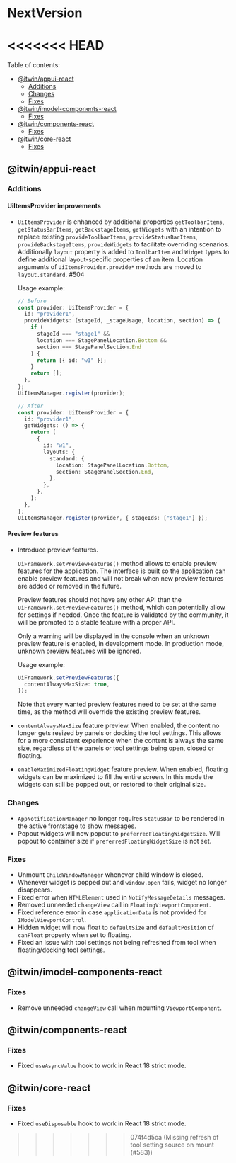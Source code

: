 # NextVersion <!-- omit from toc -->
<<<<<<< HEAD
=======

Table of contents:

- [@itwin/appui-react](#itwinappui-react)
  - [Additions](#additions)
  - [Changes](#changes)
  - [Fixes](#fixes)
- [@itwin/imodel-components-react](#itwinimodel-components-react)
  - [Fixes](#fixes-1)
- [@itwin/components-react](#itwincomponents-react)
  - [Fixes](#fixes-2)
- [@itwin/core-react](#itwincore-react)
  - [Fixes](#fixes-3)

## @itwin/appui-react

### Additions

#### UiItemsProvider improvements

- `UiItemsProvider` is enhanced by additional properties `getToolbarItems`, `getStatusBarItems`, `getBackstageItems`, `getWidgets` with an intention to replace existing `provideToolbarItems`, `provideStatusBarItems`, `provideBackstageItems`, `provideWidgets` to facilitate overriding scenarios.
  Additionally `layout` property is added to `ToolbarItem` and `Widget` types to define additional layout-specific properties of an item.
  Location arguments of `UiItemsProvider.provide*` methods are moved to `layout.standard`. #504

  Usage example:

  ```ts
  // Before
  const provider: UiItemsProvider = {
    id: "provider1",
    provideWidgets: (stageId, _stageUsage, location, section) => {
      if (
        stageId === "stage1" &&
        location === StagePanelLocation.Bottom &&
        section === StagePanelSection.End
      ) {
        return [{ id: "w1" }];
      }
      return [];
    },
  };
  UiItemsManager.register(provider);

  // After
  const provider: UiItemsProvider = {
    id: "provider1",
    getWidgets: () => {
      return [
        {
          id: "w1",
          layouts: {
            standard: {
              location: StagePanelLocation.Bottom,
              section: StagePanelSection.End,
            },
          },
        },
      ];
    },
  };
  UiItemsManager.register(provider, { stageIds: ["stage1"] });
  ```

#### Preview features

- Introduce preview features.

  `UiFramework.setPreviewFeatures()` method allows to enable preview features for the application. The interface is built so the application can enable preview features and will not break when new preview features are added or removed in the future.

  Preview features should not have any other API than the `UiFramework.setPreviewFeatures()` method, which can potentially allow for settings if needed. Once the feature is validated by the community, it will be promoted to a stable feature with a proper API.

  Only a warning will be displayed in the console when an unknown preview feature is enabled, in development mode. In production mode, unknown preview features will be ignored.

  Usage example:

  ```ts
  UiFramework.setPreviewFeatures({
    contentAlwaysMaxSize: true,
  });
  ```

  Note that every wanted preview features need to be set at the same time, as the method will override the existing preview features.

- `contentAlwaysMaxSize` feature preview. When enabled, the content no longer gets resized by panels or docking the tool settings. This allows for a more consistent experience when the content is always the same size, regardless of the panels or tool settings being open, closed or floating.

- `enableMaximizedFloatingWidget` feature preview. When enabled, floating widgets can be maximized to fill the entire screen. In this mode the widgets can still be popped out, or restored to their original size.

### Changes

- `AppNotificationManager` no longer requires `StatusBar` to be rendered in the active frontstage to show messages.
- Popout widgets will now popout to `preferredFloatingWidgetSize`. Will popout to container size if `preferredFloatingWidgetSize` is not set.

### Fixes

- Unmount `ChildWindowManager` whenever child window is closed.
- Whenever widget is popped out and `window.open` fails, widget no longer disappears.
- Fixed error when `HTMLElement` used in `NotifyMessageDetails` messages.
- Removed unneeded `changeView` call in `FloatingViewportComponent`.
- Fixed reference error in case `applicationData` is not provided for `IModelViewportControl`.
- Hidden widget will now float to `defaultSize` and `defaultPosition` of `canFloat` property when set to floating.
- Fixed an issue with tool settings not being refreshed from tool when floating/docking tool settings.

## @itwin/imodel-components-react

### Fixes

- Remove unneeded `changeView` call when mounting `ViewportComponent`.

## @itwin/components-react

### Fixes

- Fixed `useAsyncValue` hook to work in React 18 strict mode.

## @itwin/core-react

### Fixes

- Fixed `useDisposable` hook to work in React 18 strict mode.
>>>>>>> 074f4d5ca (Missing refresh of tool setting source on mount (#583))
